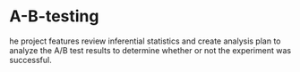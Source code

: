 # A-B-testing
he project features review inferential statistics and create analysis plan to analyze the A/B test results to determine whether or not the experiment was successful.

